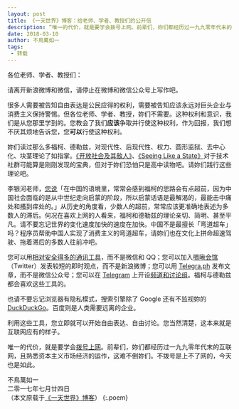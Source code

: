 ```yaml
---
layout: post
title: 《一天世界》博客：给老师、学者、教授们的公开信
description: “唯一的代价，就是要学会拨号上网。前辈们，妳们都经历过一九九零年代末的互联网，且熟悉资本主义市场经济的运作，这难不倒妳们。不拨号是上不了网的，今天也是如此。”
date: 2018-03-10
author: 不鳥萬如一
tags: 
 - 转载
---
```


各位老师、学者、教授们：

请离开新浪微博和微信，请停止在微博和微信公众号上写作吧。

很多人需要被告知自由表达是公民应得的权利，需要被告知应该永远对巨头企业与消费主义保持警惕。但各位老师、学者、教授，妳们不需要。这种权利和意识，我们是从您那里学到的。您教会了我们**应该**争取并行使这种权利，作为回报，我们想不厌其烦地告诉您，您**可以**行使这种权利。

<!--more-->

妳们读过那么多福柯、德勒兹，对现代性、后现代性、权力、圆形监狱、去中心化、块茎理论了如指掌。[《开放社会及其敌人》](https://book.douban.com/subject/1015748/)、[《Seeing Like a State》](https://www.amazon.com/Seeing-like-State-Certain-Condition/dp/0300078153)对于技术社群可能算是刚刚发现的宝典，但对于妳们恐怕只是高中读物吧。请妳们践行这些理论吧。

李银河老师，[您说](https://www.qdaily.com/articles/43329.html?share_from=app)「在中国的语境里，常常会感到福柯的思路会有点超前，因为中国社会面临的是从中世纪走向启蒙的阶段，所以启蒙话语是最解渴的，最能击中痛处和搔到痒处的。」从历史的角度看，少数人的超前，常常应该更准确地表述为多数人的滞后。何况在喜欢上网的人看来，福柯和德勒兹的理论亲切、简明、甚至平凡。请不要忘记世界的变化速度加快的速度在加快。中国不是最擅长「弯道超车」吗？程序员帮助中国人实现了消费主义的弯道超车，请妳们也在文化上拼命超速驾驶、拖着滞后的多数人往前冲吧。

您可以用[相对安全得多的通讯工具](https://blog.yitianshijie.net/2017/07/19/im-apps-security-check-v1point2/)，而不是微信和 QQ；您可以加入[啁啾会馆](https://twitter.com/)（Twitter）发表较短的即时观点，而不是新浪微博；您可以用 [Telegra.ph](https://telegra.ph/) 发布文章，而不是微信公众号；您可以在 [Telegram](https://telegram.org/) 上开设[频道和讨论组](https://blog.yitianshijie.net/2017/07/13/telegram-channels-and-groups-i-subscribe-to/)。福柯与德勒兹都会喜欢这些工具的。

也请不要忘记浏览器有隐私模式，搜索引擎除了 Google 还有不监视妳的 [DuckDuckGo](https://duckduckgo.com/)。百度则是人类需要远离的企业。

利用这些工具，您立即就可以开始自由表达、自由讨论。您当然清楚，这本来就是互联网应有的样子。

唯一的代价，就是要学会[拨号上网](https://twitter.com/yitianshijieipn/status/889307412271816704)。前辈们，妳们都经历过一九九零年代末的互联网，且熟悉资本主义市场经济的运作，这难不倒妳们。不拨号是上不了网的，今天也是如此。

不鳥萬如一  
二零一七年七月廿四日  
（本文原载于[《一天世界》博客](https://blog.yitianshijie.net/2017/07/24/open-letter-to-the-academics/)）
{:.poem}
